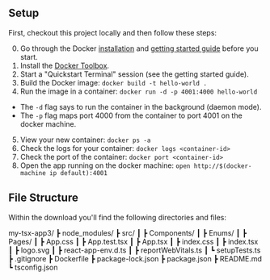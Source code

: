 
## Setup

First, checkout this project locally and then follow these steps:

0. Go through the Docker [installation](https://docs.docker.com/installation/) and [getting started guide](https://docs.docker.com/mac/started/) before you start.
1. Install the [Docker Toolbox](https://www.docker.com/docker-toolbox).
2. Start a "Quickstart Terminal" session (see the getting started guide).
3. Build the Docker image: `docker build -t hello-world .`
4. Run the image in a container: `docker run -d -p 4001:4000 hello-world`
  - The `-d` flag says to run the container in the background (daemon mode).
  - The `-p` flag maps port 4000 from the container to port 4001 on the docker machine.
5. View your new container: `docker ps -a`
6. Check the logs for your container: `docker logs <container-id>`
7. Check the port of the container: `docker port <container-id>`
8. Open the app running on the docker machine: `open http://$(docker-machine ip default):4001`


## File Structure

Within the download you'll find the following directories and files:

my-tsx-app3/
┣ node_modules/
┣ src/
┃ ┣ Components/
┃ ┣ Enums/
┃ ┣ Pages/
┃ ┣ App.css
┃ ┣ App.test.tsx
┃ ┣ App.tsx
┃ ┣ index.css
┃ ┣ index.tsx
┃ ┣ logo.svg
┃ ┣ react-app-env.d.ts
┃ ┣ reportWebVitals.ts
┃ ┗ setupTests.ts
┣ .gitignore
┣ Dockerfile
┣ package-lock.json
┣ package.json
┣ README.md
┗ tsconfig.json
